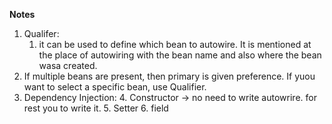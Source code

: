 **Notes**

1. Qualifer: 
   1. it can be used to define which bean to autowire. It is mentioned at the place of autowiring with the bean name
   and also where the bean wasa created.
2. If multiple beans are present, then primary is given preference. If yuou want to select a specific bean, use Qualifier.
3. Dependency Injection:
   4. Constructor -> no need to write autowrire. for rest you to write it.
   5. Setter
   6. field 